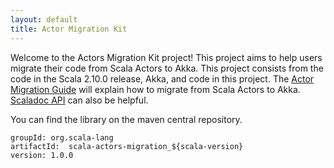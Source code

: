 ```yaml
---
layout: default
title: Actor Migration Kit
---
```


Welcome to the Actors Migration Kit project! This project aims to help users migrate their code from Scala Actors to Akka. This project consists from the code in the Scala 2.10.0 release, Akka, and code in this project. The [Actor Migration Guide](http://docs.scala-lang.org/overviews/core/actors-migration-guide.html) will explain how to migrate from Scala Actors to Akka. [Scaladoc API](latest/api/index.html) can also be helpful.

You can find the library on the maven central repository.

    groupId: org.scala-lang
    artifactId:  scala-actors-migration_${scala-version}
    version: 1.0.0

